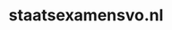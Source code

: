 ---
layout: post
title: "staatsexamensvo.nl"
internal_url: "/dutchgov/staatsexamensvo.nl.html"
subdomains_count: 4
all_subdomains_count: 11
urls_count: 4
ssl_rank: 0
http_rank: 70
url_link: /data/staatsexamensvo.nl/urls.txt
all_subdomains_link: /data/staatsexamensvo.nl/all_subdomains.txt
subdomains_link: /data/staatsexamensvo.nl/subdomains.txt
categories: dutchgov
---